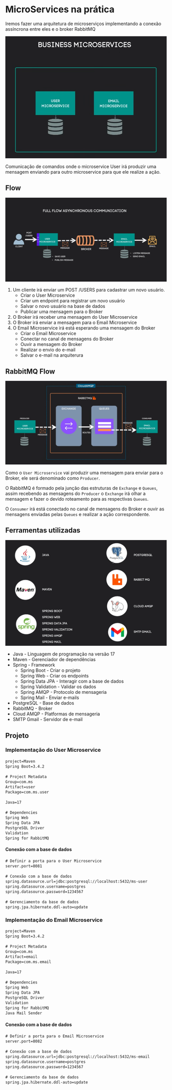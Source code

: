 # MicroServices na prática

Iremos fazer uma arquitetura de microserviços implementando a conexão assíncrona entre eles e o broker RabbitMQ

![Business Microservices](assets/image.png)

Comunicação de comandos onde o microservice User irá produzir uma mensagem enviando para outro microservice para que ele realize a ação.

## Flow

![Full Flow Asynchronous Communication](/assets/image-1.png)

1. Um cliente irá enviar um POST /USERS para cadastrar um novo usuário.
    - Criar o User Microservice
    - Criar um endpoint para registrar um novo usuário
    - Salvar o novo usuário na base de dados
    - Publicar uma mensagem para o Broker
2. O Broker irá receber uma mensagem do User Microservice
3. O Broker irá enviar a mensagem para o Email Microservice
4. O Email Microservice irá está esperando uma mensagem do Broker
    - Criar o Email Microservice
    - Conectar no canal de mensagens do Broker
    - Ouvir a mensagem do Broker
    - Realizar o envio do e-mail
    - Salvar o e-mail na arquiterura

## RabbitMQ Flow

![RabbitMQ Flow](assets/image-2.png)

Como o `User Microservice` vai produzir uma mensagem para enviar para o Broker, ele será denominado como `Producer`.

O RabbitMQ é formado pela junção das estruturas de `Exchange` e `Queues`, assim recebendo as mensagens do `Producer` o `Exchange` irá olhar a mensagem e fazer o devido roteamento para as respectivas `Queues`.

O `Consumer` irá está conectado no canal de mensagens do Broker e ouvir as mensagens enviadas pelas `Queues` e realizar a ação correspondente.

## Ferramentas utilizadas

![Tools](assets/image-3.png)

- Java - Linguagem de programação na versão 17
- Maven - Gerenciador de dependências
- Spring - Framework
    - Spring Boot - Criar o projeto
    - Spring Web - Criar os endpoints
    - Spring Data JPA - Interagir com a base de dados
    - Spring Validation - Validar os dados
    - Spring AMQP - Protocolo de mensageria
    - Spring Mail - Enviar e-mails
- PostgreSQL - Base de dados
- RabbitMQ - Broker
- Cloud AMQP - Platformas de mensageria
- SMTP Gmail - Servidor de e-mail

## Projeto

### Implementação do User Microservice

```properties
project=Maven
Spring Boot=3.4.2

# Project Metadata
Group=com.ms
Artifact=user
Package=com.ms.user

Java=17

# Dependencies
Spring Web
Spring Data JPA
PostgreSQL Driver
Validation
Spring for RabbitMQ
```

#### Conexão com a base de dados

```properties
# Definir a porta para o User Microservice
server.port=8081 

# Conexão com a base de dados
spring.datasource.url=jdbc:postgresql://localhost:5432/ms-user 
spring.datasource.username=postgres
spring.datasource.password=1234567

# Gerenciamento da base de dados
spring.jpa.hibernate.ddl-auto=update
```


### Implementação do Email Microservice

```properties
project=Maven
Spring Boot=3.4.2

# Project Metadata
Group=com.ms
Artifact=email
Package=com.ms.email

Java=17

# Dependencies
Spring Web
Spring Data JPA
PostgreSQL Driver
Validation
Spring for RabbitMQ
Java Mail Sender
```

#### Conexão com a base de dados

```properties
# Definir a porta para o Email Microservice
server.port=8082

# Conexão com a base de dados
spring.datasource.url=jdbc:postgresql://localhost:5432/ms-email
spring.datasource.username=postgres
spring.datasource.password=1234567

# Gerenciamento da base de dados
spring.jpa.hibernate.ddl-auto=update
```
